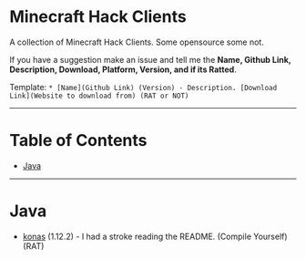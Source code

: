 # Minecraft Hack Clients
A collection of Minecraft Hack Clients. Some opensource some not.

If you have a suggestion make an issue and tell me the **Name, Github Link, Description, Download, Platform, Version, and if its Ratted**.


Template: `* [Name](Github Link) (Version) - Description. [Download Link](Website to download from) (RAT or NOT)`

-------

# Table of Contents

- [Java](#user-content-java)

-------

# Java

* [konas](https://github.com/trapaholics/konas) (1.12.2) - I had a stroke reading the README. (Compile Yourself) (RAT)
